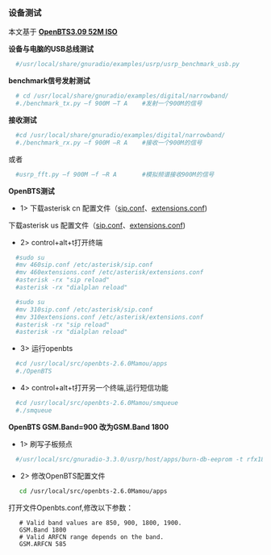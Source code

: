 ### 设备测试

本文基于 **[OpenBTS3.09 52M ISO](https://s3.cn-north-1.amazonaws.com.cn/microembedded/system_mirrors/openbts_v3.09_52M.iso)**

**设备与电脑的USB总线测试**

```bash
  #/usr/local/share/gnuradio/examples/usrp/usrp_benchmark_usb.py
```

**benchmark信号发射测试**

```bash
  # cd /usr/local/share/gnuradio/examples/digital/narrowband/
  #./benchmark_tx.py –f 900M –T A    #发射一个900M的信号
```

**接收测试**

```bash
  #cd /usr/local/share/gnuradio/examples/digital/narrowband/
  #./benchmark_rx.py –f 900M –R A    #接收一个900M的信号
```
  或者
```bash
  #usrp_fft.py –f 900M –f –R A       #模拟频谱接收900M的信号
```

**OpenBTS测试**

* 1> 下载asterisk cn 配置文件（[sip.conf](https://s3.amazonaws.com/rfagora/image/conf/asterisk/openbts2.6_asterisk/460sip.conf)、[extensions.conf](https://s3.amazonaws.com/rfagora/image/conf/asterisk/openbts2.6_asterisk/460extensions.conf))

 下载asterisk us 配置文件（[sip.conf](https://s3.amazonaws.com/rfagora/image/conf/asterisk/openbts2.6_asterisk/310sip.conf)、[extensions.conf](https://s3.amazonaws.com/rfagora/image/conf/asterisk/openbts2.6_asterisk/310extensions.conf))
* 2> control+alt+t打开终端

```bash
  #sudo su
  #mv 460sip.conf /etc/asterisk/sip.conf
  #mv 460extensions.conf /etc/asterisk/extensions.conf
  #asterisk -rx "sip reload"
  #asterisk -rx "dialplan reload"
```
```bash
  #sudo su
  #mv 310sip.conf /etc/asterisk/sip.conf
  #mv 310extensions.conf /etc/asterisk/extensions.conf
  #asterisk -rx "sip reload"
  #asterisk -rx "dialplan reload"
```
* 3> 运行openbts

```bash
  #cd /usr/local/src/openbts-2.6.0Mamou/apps
  #./OpenBTS
```

* 4> control+alt+t打开另一个终端,运行短信功能

```bash
  #cd /usr/local/src/openbts-2.6.0Mamou/smqueue
  #./smqueue
```

**OpenBTS GSM.Band=900 改为GSM.Band 1800**

* 1> 刷写子板频点

```bash
  #/usr/local/src/gnuradio-3.3.0/usrp/host/apps/burn-db-eeprom -t rfx1800_mimo_b -A –f
```
* 2> 修改OpenBTS配置文件

```bash
   cd /usr/local/src/openbts-2.6.0Mamou/apps
```
   打开文件Openbts.conf,修改以下参数：

```text
   # Valid band values are 850, 900, 1800, 1900.
   GSM.Band 1800
   # Valid ARFCN range depends on the band.
   GSM.ARFCN 585
```
